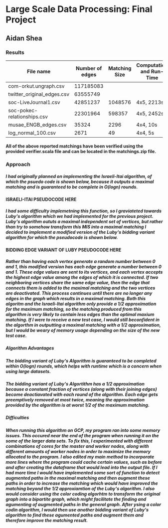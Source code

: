# Large Scale Data Processing: Final Project
## Aidan Shea


### Results
|           File name           |        Number of edges       | Matching Size | Computation and Run-Time |
| ------------------------------| ---------------------------- | ------------- | ------------------------ |
| com-orkut.ungraph.csv         | 117185083                    |               |                          |
| twitter_original_edges.csv    | 63555749                     |               |                          |
| soc-LiveJournal1.csv          | 42851237                     |  1048576      | 4x5, 2213s               |
| soc-pokec-relationships.csv   | 22301964                     |  598357       | 4x5, 2452s               |
| musae_ENGB_edges.csv          | 35324                        |  2296         | 4x4, 10s                 |
| log_normal_100.csv            | 2671                         |  49           | 4x4, 5s                  |
#### All of the above reported matchings have been verified using the provided verifier.scala file and can be located in the matchings.zip file.

### Approach
##### I had originally planned on implementing the Israeli-Itai algorithm, of which the psuedo code is shown below, because it outputs a maximal matching and is guaranteed to be complete in O(logn) rounds.
#### ISRAELI-ITAI PSEUDOCODE HERE
##### I had some difficulty implemetning this function, so I graviateted towards Luby's algorithm which we had implemented for the previous project. Luby's algorithm oututs a maximal independent set of vertices, but rather than try to somehow transform this MIS into a maximal matching I decided to implement a modified version of the Luby's bidding variant algorithm for which the pseudocode is shown below.
#### BIDDING EDGE VARIANT OF LUBY PSEUDOCODE HERE
##### Rather than having each vertex generate a random number between 0 and 1, this modified version has each edge generate a number between 0 and 1. These edge values are sent to its vertices, and each vertex accepts the highest edge value among the edges of which it is connected. If two neighboring vertices share the same edge value, then the edge that connects them is added to the maximal matching and the two vertices are deactivated. This process continues until there are no longer any edges in the graph which results in a maximal matching. Both this algoritm and the Israeli-Itai algorithm only provide a 1/2 approximation for the maximum matching, so the matching produced from this algorithm is very likely to contain less edges than the optimal maxium matching. If I were to receive a new test case, I would still beconfident in the algorthm in outputting a maximal matching with a 1/2 approximation, but I would be weary of memory usage depending on the size of the new test case.
##### Algorithm Advantages
##### The bidding variant of Luby's Algorithm is guaranteed to be completed within O(logn) rounds, which helps with runtime which is a concern when using large datasets. 
##### The bidding variant of Luby's Algortithm has a 1/2 approximation because a constant fraction of vertices (along with their joining edges) become deactiavated with each round of the algorithm. Each edge gets preemptively removed at most twice, meaning the approximation provided by the algorithm is at worst 1/2 of the maximum matching.
##### Difficulties
##### When running this algorithm on GCP, my program ran into some memory issues. This occured near the end of the program when running it on the some of the larger data sets. To fix this, I experimented with different combinations of cores for the master and worker nodes, along with different amounts of worker nodes in order to maximize the memory allocated to the program. I also edited my main method to incorporate more lines where the program could cache certain values, such as before and after creating the dataframe that would lead into the output file. If I had more time I would have implemented some sort of function to detect augmented paths in the maximal matching and then augment these paths in order to increase the matching which would have improved the matching beyond the 1/2 approxiamtion of the Luby's algorithm. I also would consider using the color coding algorhtm to transform the original graph into a bipartite graph, which might facilitate the finding and agumenting of augmented paths in the general graph. After ysing a color codin algorithm, I would then use another bidding variant of Luby's algorithm to find these agumented paths and augment them and therefore improve the matching result. 

